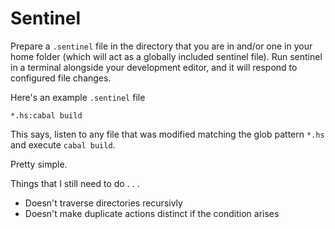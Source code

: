 # Sentinel

Prepare a `.sentinel` file in the directory that you are in and/or one in your home folder (which will act as a globally included sentinel file). Run sentinel in a terminal alongside your development editor, and it will respond to configured file changes.

Here's an example `.sentinel` file

```
*.hs:cabal build
```

This says, listen to any file that was modified matching the glob pattern `*.hs` and execute `cabal build`.

Pretty simple.

Things that I still need to do . . .

* Doesn't traverse directories recursivly
* Doesn't make duplicate actions distinct if the condition arises
